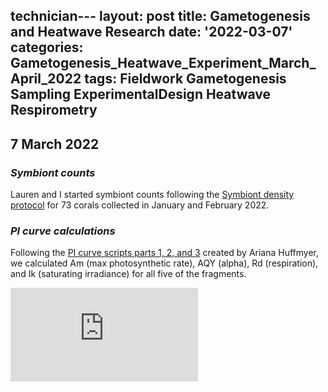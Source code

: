 technician---
layout: post
title: Gametogenesis and Heatwave Research
date: '2022-03-07'
categories: Gametogenesis_Heatwave_Experiment_March_April_2022
tags: Fieldwork Gametogenesis Sampling ExperimentalDesign Heatwave Respirometry
---

## 7 March 2022

### *Symbiont counts*

Lauren and I started symbiont counts following the [Symbiont density protocol](https://github.com/urol-e5/protocols/blob/master/2020-01-07-Cell_Density-Protocol.md) for 73 corals collected in January and February 2022.

### *PI curve calculations*

Following the [PI curve scripts parts 1, 2, and 3](https://github.com/urol-e5/timeseries/tree/master/timepoint_1/scripts) created by Ariana Huffmyer, we calculated Am (max photosynthetic rate), AQY (alpha), Rd (respiration), and Ik (saturating irradiance) for all five of the fragments.

![pi curves](https://github.com/urol-e5/urol-e5.github.io/blob/master/images/March2022_Moorea/PI_curves_plot.pdf) 
